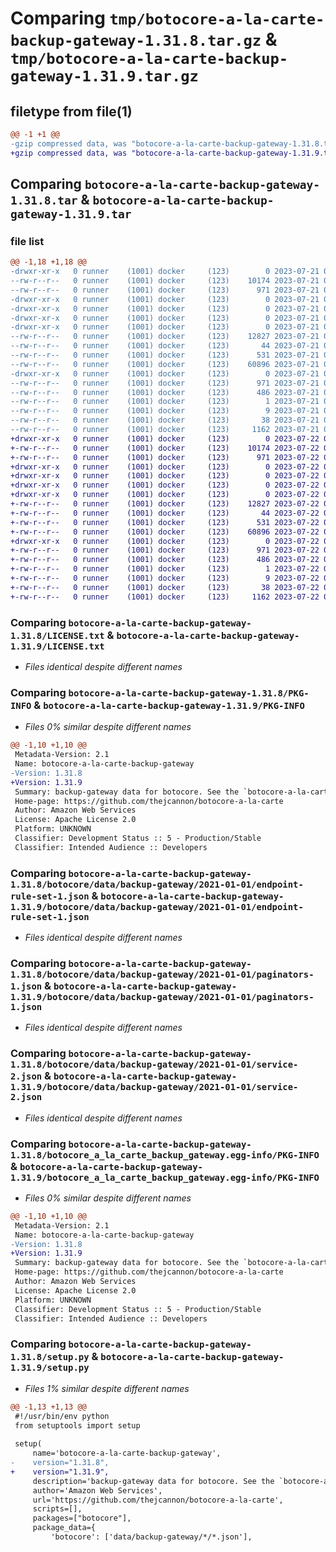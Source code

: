 # Comparing `tmp/botocore-a-la-carte-backup-gateway-1.31.8.tar.gz` & `tmp/botocore-a-la-carte-backup-gateway-1.31.9.tar.gz`

## filetype from file(1)

```diff
@@ -1 +1 @@
-gzip compressed data, was "botocore-a-la-carte-backup-gateway-1.31.8.tar", last modified: Fri Jul 21 01:21:18 2023, max compression
+gzip compressed data, was "botocore-a-la-carte-backup-gateway-1.31.9.tar", last modified: Sat Jul 22 01:20:21 2023, max compression
```

## Comparing `botocore-a-la-carte-backup-gateway-1.31.8.tar` & `botocore-a-la-carte-backup-gateway-1.31.9.tar`

### file list

```diff
@@ -1,18 +1,18 @@
-drwxr-xr-x   0 runner    (1001) docker     (123)        0 2023-07-21 01:21:18.630872 botocore-a-la-carte-backup-gateway-1.31.8/
--rw-r--r--   0 runner    (1001) docker     (123)    10174 2023-07-21 01:21:18.000000 botocore-a-la-carte-backup-gateway-1.31.8/LICENSE.txt
--rw-r--r--   0 runner    (1001) docker     (123)      971 2023-07-21 01:21:18.630872 botocore-a-la-carte-backup-gateway-1.31.8/PKG-INFO
-drwxr-xr-x   0 runner    (1001) docker     (123)        0 2023-07-21 01:21:18.630872 botocore-a-la-carte-backup-gateway-1.31.8/botocore/
-drwxr-xr-x   0 runner    (1001) docker     (123)        0 2023-07-21 01:21:18.630872 botocore-a-la-carte-backup-gateway-1.31.8/botocore/data/
-drwxr-xr-x   0 runner    (1001) docker     (123)        0 2023-07-21 01:21:18.630872 botocore-a-la-carte-backup-gateway-1.31.8/botocore/data/backup-gateway/
-drwxr-xr-x   0 runner    (1001) docker     (123)        0 2023-07-21 01:21:18.630872 botocore-a-la-carte-backup-gateway-1.31.8/botocore/data/backup-gateway/2021-01-01/
--rw-r--r--   0 runner    (1001) docker     (123)    12827 2023-07-21 01:21:06.000000 botocore-a-la-carte-backup-gateway-1.31.8/botocore/data/backup-gateway/2021-01-01/endpoint-rule-set-1.json
--rw-r--r--   0 runner    (1001) docker     (123)       44 2023-07-21 01:21:06.000000 botocore-a-la-carte-backup-gateway-1.31.8/botocore/data/backup-gateway/2021-01-01/examples-1.json
--rw-r--r--   0 runner    (1001) docker     (123)      531 2023-07-21 01:21:06.000000 botocore-a-la-carte-backup-gateway-1.31.8/botocore/data/backup-gateway/2021-01-01/paginators-1.json
--rw-r--r--   0 runner    (1001) docker     (123)    60896 2023-07-21 01:21:06.000000 botocore-a-la-carte-backup-gateway-1.31.8/botocore/data/backup-gateway/2021-01-01/service-2.json
-drwxr-xr-x   0 runner    (1001) docker     (123)        0 2023-07-21 01:21:18.630872 botocore-a-la-carte-backup-gateway-1.31.8/botocore_a_la_carte_backup_gateway.egg-info/
--rw-r--r--   0 runner    (1001) docker     (123)      971 2023-07-21 01:21:18.000000 botocore-a-la-carte-backup-gateway-1.31.8/botocore_a_la_carte_backup_gateway.egg-info/PKG-INFO
--rw-r--r--   0 runner    (1001) docker     (123)      486 2023-07-21 01:21:18.000000 botocore-a-la-carte-backup-gateway-1.31.8/botocore_a_la_carte_backup_gateway.egg-info/SOURCES.txt
--rw-r--r--   0 runner    (1001) docker     (123)        1 2023-07-21 01:21:18.000000 botocore-a-la-carte-backup-gateway-1.31.8/botocore_a_la_carte_backup_gateway.egg-info/dependency_links.txt
--rw-r--r--   0 runner    (1001) docker     (123)        9 2023-07-21 01:21:18.000000 botocore-a-la-carte-backup-gateway-1.31.8/botocore_a_la_carte_backup_gateway.egg-info/top_level.txt
--rw-r--r--   0 runner    (1001) docker     (123)       38 2023-07-21 01:21:18.630872 botocore-a-la-carte-backup-gateway-1.31.8/setup.cfg
--rw-r--r--   0 runner    (1001) docker     (123)     1162 2023-07-21 01:21:18.000000 botocore-a-la-carte-backup-gateway-1.31.8/setup.py
+drwxr-xr-x   0 runner    (1001) docker     (123)        0 2023-07-22 01:20:21.572857 botocore-a-la-carte-backup-gateway-1.31.9/
+-rw-r--r--   0 runner    (1001) docker     (123)    10174 2023-07-22 01:20:21.000000 botocore-a-la-carte-backup-gateway-1.31.9/LICENSE.txt
+-rw-r--r--   0 runner    (1001) docker     (123)      971 2023-07-22 01:20:21.572857 botocore-a-la-carte-backup-gateway-1.31.9/PKG-INFO
+drwxr-xr-x   0 runner    (1001) docker     (123)        0 2023-07-22 01:20:21.572857 botocore-a-la-carte-backup-gateway-1.31.9/botocore/
+drwxr-xr-x   0 runner    (1001) docker     (123)        0 2023-07-22 01:20:21.572857 botocore-a-la-carte-backup-gateway-1.31.9/botocore/data/
+drwxr-xr-x   0 runner    (1001) docker     (123)        0 2023-07-22 01:20:21.572857 botocore-a-la-carte-backup-gateway-1.31.9/botocore/data/backup-gateway/
+drwxr-xr-x   0 runner    (1001) docker     (123)        0 2023-07-22 01:20:21.572857 botocore-a-la-carte-backup-gateway-1.31.9/botocore/data/backup-gateway/2021-01-01/
+-rw-r--r--   0 runner    (1001) docker     (123)    12827 2023-07-22 01:20:09.000000 botocore-a-la-carte-backup-gateway-1.31.9/botocore/data/backup-gateway/2021-01-01/endpoint-rule-set-1.json
+-rw-r--r--   0 runner    (1001) docker     (123)       44 2023-07-22 01:20:09.000000 botocore-a-la-carte-backup-gateway-1.31.9/botocore/data/backup-gateway/2021-01-01/examples-1.json
+-rw-r--r--   0 runner    (1001) docker     (123)      531 2023-07-22 01:20:09.000000 botocore-a-la-carte-backup-gateway-1.31.9/botocore/data/backup-gateway/2021-01-01/paginators-1.json
+-rw-r--r--   0 runner    (1001) docker     (123)    60896 2023-07-22 01:20:09.000000 botocore-a-la-carte-backup-gateway-1.31.9/botocore/data/backup-gateway/2021-01-01/service-2.json
+drwxr-xr-x   0 runner    (1001) docker     (123)        0 2023-07-22 01:20:21.572857 botocore-a-la-carte-backup-gateway-1.31.9/botocore_a_la_carte_backup_gateway.egg-info/
+-rw-r--r--   0 runner    (1001) docker     (123)      971 2023-07-22 01:20:21.000000 botocore-a-la-carte-backup-gateway-1.31.9/botocore_a_la_carte_backup_gateway.egg-info/PKG-INFO
+-rw-r--r--   0 runner    (1001) docker     (123)      486 2023-07-22 01:20:21.000000 botocore-a-la-carte-backup-gateway-1.31.9/botocore_a_la_carte_backup_gateway.egg-info/SOURCES.txt
+-rw-r--r--   0 runner    (1001) docker     (123)        1 2023-07-22 01:20:21.000000 botocore-a-la-carte-backup-gateway-1.31.9/botocore_a_la_carte_backup_gateway.egg-info/dependency_links.txt
+-rw-r--r--   0 runner    (1001) docker     (123)        9 2023-07-22 01:20:21.000000 botocore-a-la-carte-backup-gateway-1.31.9/botocore_a_la_carte_backup_gateway.egg-info/top_level.txt
+-rw-r--r--   0 runner    (1001) docker     (123)       38 2023-07-22 01:20:21.572857 botocore-a-la-carte-backup-gateway-1.31.9/setup.cfg
+-rw-r--r--   0 runner    (1001) docker     (123)     1162 2023-07-22 01:20:21.000000 botocore-a-la-carte-backup-gateway-1.31.9/setup.py
```

### Comparing `botocore-a-la-carte-backup-gateway-1.31.8/LICENSE.txt` & `botocore-a-la-carte-backup-gateway-1.31.9/LICENSE.txt`

 * *Files identical despite different names*

### Comparing `botocore-a-la-carte-backup-gateway-1.31.8/PKG-INFO` & `botocore-a-la-carte-backup-gateway-1.31.9/PKG-INFO`

 * *Files 0% similar despite different names*

```diff
@@ -1,10 +1,10 @@
 Metadata-Version: 2.1
 Name: botocore-a-la-carte-backup-gateway
-Version: 1.31.8
+Version: 1.31.9
 Summary: backup-gateway data for botocore. See the `botocore-a-la-carte` package for more info.
 Home-page: https://github.com/thejcannon/botocore-a-la-carte
 Author: Amazon Web Services
 License: Apache License 2.0
 Platform: UNKNOWN
 Classifier: Development Status :: 5 - Production/Stable
 Classifier: Intended Audience :: Developers
```

### Comparing `botocore-a-la-carte-backup-gateway-1.31.8/botocore/data/backup-gateway/2021-01-01/endpoint-rule-set-1.json` & `botocore-a-la-carte-backup-gateway-1.31.9/botocore/data/backup-gateway/2021-01-01/endpoint-rule-set-1.json`

 * *Files identical despite different names*

### Comparing `botocore-a-la-carte-backup-gateway-1.31.8/botocore/data/backup-gateway/2021-01-01/paginators-1.json` & `botocore-a-la-carte-backup-gateway-1.31.9/botocore/data/backup-gateway/2021-01-01/paginators-1.json`

 * *Files identical despite different names*

### Comparing `botocore-a-la-carte-backup-gateway-1.31.8/botocore/data/backup-gateway/2021-01-01/service-2.json` & `botocore-a-la-carte-backup-gateway-1.31.9/botocore/data/backup-gateway/2021-01-01/service-2.json`

 * *Files identical despite different names*

### Comparing `botocore-a-la-carte-backup-gateway-1.31.8/botocore_a_la_carte_backup_gateway.egg-info/PKG-INFO` & `botocore-a-la-carte-backup-gateway-1.31.9/botocore_a_la_carte_backup_gateway.egg-info/PKG-INFO`

 * *Files 0% similar despite different names*

```diff
@@ -1,10 +1,10 @@
 Metadata-Version: 2.1
 Name: botocore-a-la-carte-backup-gateway
-Version: 1.31.8
+Version: 1.31.9
 Summary: backup-gateway data for botocore. See the `botocore-a-la-carte` package for more info.
 Home-page: https://github.com/thejcannon/botocore-a-la-carte
 Author: Amazon Web Services
 License: Apache License 2.0
 Platform: UNKNOWN
 Classifier: Development Status :: 5 - Production/Stable
 Classifier: Intended Audience :: Developers
```

### Comparing `botocore-a-la-carte-backup-gateway-1.31.8/setup.py` & `botocore-a-la-carte-backup-gateway-1.31.9/setup.py`

 * *Files 1% similar despite different names*

```diff
@@ -1,13 +1,13 @@
 #!/usr/bin/env python
 from setuptools import setup
 
 setup(
     name='botocore-a-la-carte-backup-gateway',
-    version="1.31.8",
+    version="1.31.9",
     description='backup-gateway data for botocore. See the `botocore-a-la-carte` package for more info.',
     author='Amazon Web Services',
     url='https://github.com/thejcannon/botocore-a-la-carte',
     scripts=[],
     packages=["botocore"],
     package_data={
         'botocore': ['data/backup-gateway/*/*.json'],
```


